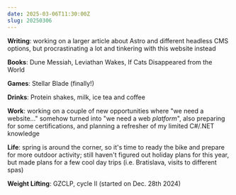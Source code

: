 ```yaml
---
date: 2025-03-06T11:30:00Z
slug: 20250306
---
```


**Writing**: working on a larger article about Astro and different headless CMS options, but procrastinating a lot and tinkering with this website instead

**Books**: Dune Messiah, Leviathan Wakes, If Cats Disappeared from the World

**Games**: Stellar Blade (finally!)

**Drinks**: Protein shakes, milk, ice tea and coffee

**Work**: working on a couple of new opportunities where "we need a website..." somehow turned into "we need a web _platform_", also preparing for some certifications, and planning a refresher of my limited C#/.NET knowledge

**Life**: spring is around the corner, so it's time to ready the bike and prepare for more outdoor activity; still haven't figured out holiday plans for this year, but made plans for a few cool day trips (i.e. Bratislava, visits to different spas)

**Weight Lifting**: GZCLP, cycle II (started on Dec. 28th 2024)
